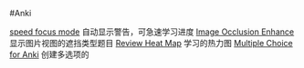 #Anki

[speed focus mode](https://ankiweb.net/shared/info/1046608507)   自动显示警告，可急速学习进度
[Image Occlusion Enhance](https://ankiweb.net/shared/info/1374772155)  显示图片视图的遮挡类型题目
[Review Heat Map](https://ankiweb.net/shared/info/1771074083) 学习的热力图
[Multiple Choice for Anki](https://ankiweb.net/shared/info/1566095810)  创建多选项的
